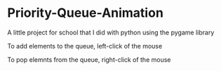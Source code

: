 # Priority-Queue-Animation
A little project for school that I did with python using the pygame library

To add elements to the queue, left-click of the mouse

To pop elemnts from the queue, right-click of the mouse
